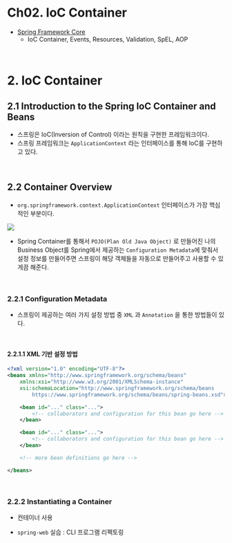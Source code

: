 # Ch02. IoC Container

- [Spring Framework Core](<https://docs.spring.io/spring/docs/5.2.3.RELEASE/spring-framework-reference/core.html#spring-core>)
  - IoC Container, Events, Resources, Validation, SpEL, AOP

<br>

# 2. IoC Container

## 2.1 Introduction to the Spring IoC Container and Beans

- 스프링은 IoC(Inversion of Control) 이라는 원칙을 구현한 프레임워크이다.
- 스프링 프레임워크는 `ApplicationContext` 라는 인터페이스를 통해 IoC를 구현하고 있다.

<br>

## 2.2 Container Overview

- `org.springframework.context.ApplicationContext` 인터페이스가 가장 핵심적인 부분이다.

<img src="https://docs.spring.io/spring/docs/5.2.3.RELEASE/spring-framework-reference/images/container-magic.png" />

- Spring Container를 통해서 `POJO(Plan Old Java Object)`  로 만들어진 나의 Business Object를 Spring에서 제공하는 `Configuration Metadata`에 맞춰서 설정 정보를 만들어주면 스프링이 해당 객체들을 자동으로 만들어주고 사용할 수 있게끔 해준다.

<br>

### 2.2.1 Configuration Metadata

- 스프링이 제공하는 여러 가지 설정 방법 중 `XML` 과 `Annotation` 을 통한 방법들이 있다.

<br>

#### 2.2.1.1 XML 기반 설정 방법

```xml
<?xml version="1.0" encoding="UTF-8"?>
<beans xmlns="http://www.springframework.org/schema/beans"
    xmlns:xsi="http://www.w3.org/2001/XMLSchema-instance"
    xsi:schemaLocation="http://www.springframework.org/schema/beans
        https://www.springframework.org/schema/beans/spring-beans.xsd">

    <bean id="..." class="...">  
        <!-- collaborators and configuration for this bean go here -->
    </bean>

    <bean id="..." class="...">
        <!-- collaborators and configuration for this bean go here -->
    </bean>

    <!-- more bean definitions go here -->

</beans>
```

<br>

### 2.2.2 Instantiating a Container

- 컨테이너 사용

- `spring-web` 실습 : CLI 프로그램 리펙토링





